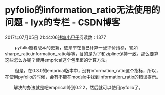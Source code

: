 # pyfolio的information_ratio无法使用的问题 - lyx的专栏 - CSDN博客





2017年07月05日 21:44:06[钱塘小甲子](https://me.csdn.net/qtlyx)阅读数：1377








        pyfolio随着版本的更新，逐渐不在自己计算一些评价指标，譬如sharpe_ratio,information_ratio等等，目的是为了和zipline保持一致。那么要算这些怎么办呢？使用emprical这个包里面的计算方法。

        但是，在0.3.0的emprical版本中，没有information_ratio这个指标，所以，在使用pyfolio的时候，会有不能在module中找到information_ratio的错误提示。

       解决的办法就是吧emprical降到0.2.2，然后就可以使用pyfolio了。




